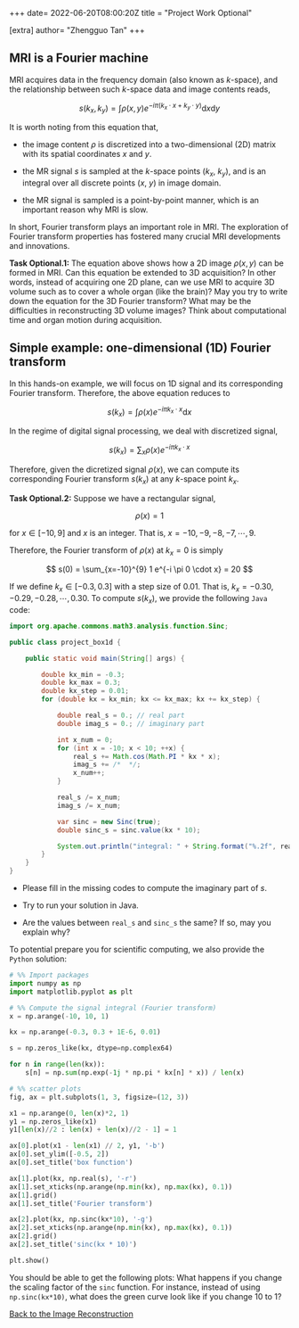 +++
date= 2022-06-20T08:00:20Z
title = "Project Work Optional"

[extra]
author= "Zhengguo Tan"
+++

## MRI is a Fourier machine

MRI acquires data in the frequency domain (also known as $k$-space), and the relationship between such $k$-space data and image contents reads,

$$ s(k_x, k_y) = \int \rho(x, y) e^{-i \pi (k_x \cdot x + k_y \cdot y)} \text{d}x \text{d}y $$

It is worth noting from this equation that,

* the image content $\rho$ is discretized into a two-dimensional (2D) matrix with its spatial coordinates $x$ and $y$.

* the MR signal $s$ is sampled at the $k$-space points ($k_x$, $k_y$), and is an integral over all discrete points ($x$, $y$) in image domain.

* the MR signal is sampled is a point-by-point manner, which is an important reason why MRI is slow.

In short, Fourier transform plays an important role in MRI. The exploration of Fourier transform properties has fostered many crucial MRI developments and innovations.

**Task Optional.1:** The equation above shows how a 2D image $\rho(x,y)$ can be formed in MRI. Can this equation be extended to 3D acquisition? In other words, instead of acquiring one 2D plane, can we use MRI to acquire 3D volume such as to cover a whole organ (like the brain)? May you try to write down the equation for the 3D Fourier transform? What may be the difficulties in reconstructing 3D volume images? Think about computational time and organ motion during acquisition.

## Simple example: one-dimensional (1D) Fourier transform

In this hands-on example, we will focus on 1D signal and its corresponding Fourier transform. Therefore, the above equation reduces to

$$ s(k_x) = \int \rho(x) e^{-i \pi k_x \cdot x} \text{d}x $$

In the regime of digital signal processing, we deal with discretized signal,

$$ s(k_x) = \sum_x \rho(x) e^{-i \pi k_x \cdot x} $$

Therefore, given the dicretized signal $\rho(x)$, we can compute its corresponding Fourier transform $s(k_x)$ at any $k$-space point $k_x$.

**Task Optional.2:** Suppose we have a rectangular signal,

$$\rho(x) = 1$$

for $x \in [-10, 9]$ and $x$ is an integer. That is, $x=-10,-9,-8,-7,\cdots,9$.

Therefore, the Fourier transform of $\rho(x)$ at $k_x = 0$ is simply

$$ s(0) = \sum_{x=-10}^{9} 1 e^{-i \pi 0 \cdot x} = 20 $$

If we define $k_x \in [-0.3, 0.3]$ with a step size of $0.01$. That is, $k_x = -0.30, -0.29, -0.28, \cdots, 0.30$. To compute $s(k_x)$, we provide the following ```Java``` code:
```Java
import org.apache.commons.math3.analysis.function.Sinc;

public class project_box1d {

    public static void main(String[] args) {

        double kx_min = -0.3;
        double kx_max = 0.3;
        double kx_step = 0.01;
        for (double kx = kx_min; kx <= kx_max; kx += kx_step) {

            double real_s = 0.; // real part
            double imag_s = 0.; // imaginary part

            int x_num = 0;
            for (int x = -10; x < 10; ++x) {
                real_s += Math.cos(Math.PI * kx * x);
                imag_s += /*  */;
                x_num++;
            }

            real_s /= x_num;
            imag_s /= x_num;

            var sinc = new Sinc(true);
            double sinc_s = sinc.value(kx * 10);

            System.out.println("integral: " + String.format("%.2f", real_s/x_num) + "; sinc: " + String.format("%.2f", sinc_s));
        }
    }
}
```

* Please fill in the missing codes to compute the imaginary part of $s$.

* Try to run your solution in Java.

* Are the values between ```real_s``` and ```sinc_s``` the same? If so, may you explain why?

To potential prepare you for scientific computing, we also provide the ```Python``` solution:

```Python
# %% Import packages
import numpy as np
import matplotlib.pyplot as plt

# %% Compute the signal integral (Fourier transform)
x = np.arange(-10, 10, 1)

kx = np.arange(-0.3, 0.3 + 1E-6, 0.01)

s = np.zeros_like(kx, dtype=np.complex64)

for n in range(len(kx)):
    s[n] = np.sum(np.exp(-1j * np.pi * kx[n] * x)) / len(x)

# %% scatter plots
fig, ax = plt.subplots(1, 3, figsize=(12, 3))

x1 = np.arange(0, len(x)*2, 1)
y1 = np.zeros_like(x1)
y1[len(x)//2 : len(x) + len(x)//2 - 1] = 1

ax[0].plot(x1 - len(x1) // 2, y1, '-b')
ax[0].set_ylim([-0.5, 2])
ax[0].set_title('box function')

ax[1].plot(kx, np.real(s), '-r')
ax[1].set_xticks(np.arange(np.min(kx), np.max(kx), 0.1))
ax[1].grid()
ax[1].set_title('Fourier transform')

ax[2].plot(kx, np.sinc(kx*10), '-g')
ax[2].set_xticks(np.arange(np.min(kx), np.max(kx), 0.1))
ax[2].grid()
ax[2].set_title('sinc(kx * 10)')

plt.show()
```
You should be able to get the following plots:
What happens if you change the scaling factor of the ```sinc``` function. For instance, instead of using ```np.sinc(kx*10)```, what does the green curve look like if you change $10$ to $1$?

[Back to the Image Reconstruction](../kspace)
